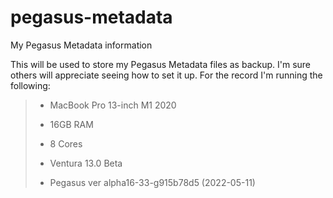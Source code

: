 # pegasus-metadata
My Pegasus Metadata information

This will be used to store my Pegasus Metadata files as backup. I'm sure others will appreciate seeing how to set it up. For the record I'm running the following:

>- MacBook Pro 13-inch M1 2020
>- 16GB RAM 
>- 8 Cores
>- Ventura 13.0 Beta
>
>- Pegasus ver alpha16-33-g915b78d5 (2022-05-11)
